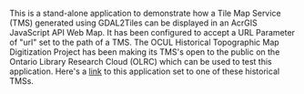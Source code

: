 This is a stand-alone application to demonstrate how a Tile Map Service (TMS) generated using GDAL2Tiles can be displayed in an AcrGIS JavaScript API Web Map. 
It has been configured to accept a URL Parameter of "url" set to the path of a TMS. 
The OCUL Historical Topographic Map Digitization Project has been making its TMS's open to the public on the Ontario Library Research Cloud (OLRC) which can be used to test this application.
Here's a [link](https://static.scholarsportal.info/web-tiles-demo/?url=https://static.scholarsportal.info/web-tiles/HTDP25K030L13a_1969TIFF/) to  this application set to one of these historical TMSs.
